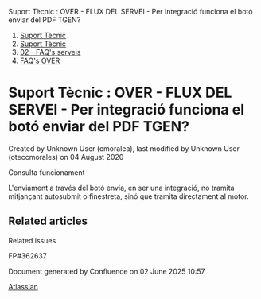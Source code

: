 Suport Tècnic : OVER - FLUX DEL SERVEI - Per integració funciona el botó enviar del PDF TGEN?  

1.  [Suport Tècnic](index.md)
2.  [Suport Tècnic](13893782.md)
3.  [02 - FAQ's serveis](26313393.md)
4.  [FAQ's OVER](28705589.md)

Suport Tècnic : OVER - FLUX DEL SERVEI - Per integració funciona el botó enviar del PDF TGEN?
=============================================================================================

Created by Unknown User (cmoralea), last modified by Unknown User (oteccmorales) on 04 August 2020

Consulta funcionament

  

L'enviament a través del botó envia, en ser una integració, no tramita mitjançant autosubmit o finestreta, sinó que tramita directament al motor.

Related articles
----------------

  

Related issues

FP#362637

Document generated by Confluence on 02 June 2025 10:57

[Atlassian](http://www.atlassian.com/)